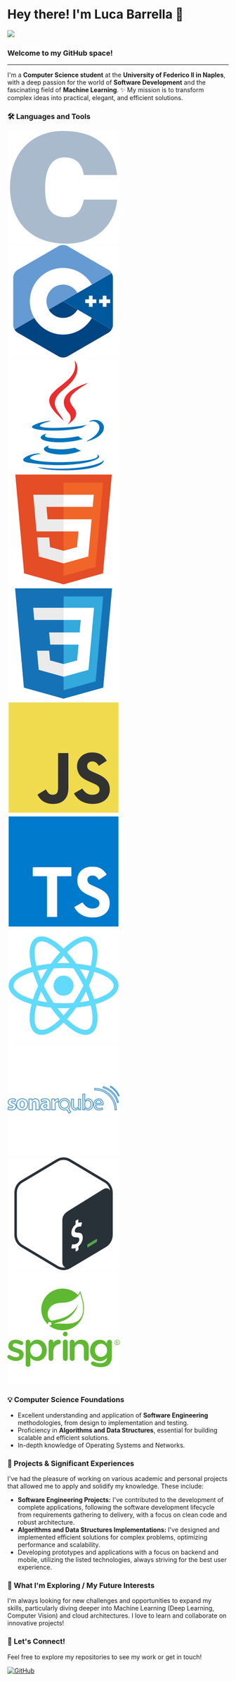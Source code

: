 <!--
## Hi there 👋

**LucaBarrella/LucaBarrella** is a ✨ _special_ ✨ repository because its `README.md` (this file) appears on your GitHub profile.

Here are some ideas to get you started:

- 🔭 I’m currently working on ...
- 🌱 I’m currently learning ...
- 👯 I’m looking to collaborate on ...
- 🤔 I’m looking for help with ...
- 💬 Ask me about ...
- 📫 How to reach me: ...
- 😄 Pronouns: ...
- ⚡ Fun fact: ...
-->
# Hey there! I'm Luca Barrella 👋
![](https://komarev.com/ghpvc/?username=LucaBarrella)

### Welcome to my GitHub space!

---

I'm a **Computer Science student** at the **University of Federico II in Naples**, with a deep passion for the world of **Software Development** and the fascinating field of **Machine Learning**. ✨ My mission is to transform complex ideas into practical, elegant, and efficient solutions.

### 🛠️ Languages and Tools

[![C](https://raw.githubusercontent.com/devicons/devicon/master/icons/c/c-original.svg)](https://en.cppreference.com/w/c)  
[![C++](https://raw.githubusercontent.com/devicons/devicon/master/icons/cplusplus/cplusplus-original.svg)](https://en.cppreference.com/w/)  
[![Java](https://raw.githubusercontent.com/devicons/devicon/master/icons/java/java-original.svg)](https://docs.oracle.com/en/java/)  
[![HTML5](https://raw.githubusercontent.com/devicons/devicon/master/icons/html5/html5-original.svg)](https://developer.mozilla.org/en-US/docs/Web/HTML)  
[![CSS3](https://raw.githubusercontent.com/devicons/devicon/master/icons/css3/css3-original.svg)](https://developer.mozilla.org/en-US/docs/Web/CSS)  
[![JavaScript](https://raw.githubusercontent.com/devicons/devicon/master/icons/javascript/javascript-original.svg)](https://developer.mozilla.org/en-US/docs/Web/JavaScript)  
[![TypeScript](https://raw.githubusercontent.com/devicons/devicon/master/icons/typescript/typescript-original.svg)](https://www.typescriptlang.org/docs/)  
[![React Native](https://raw.githubusercontent.com/devicons/devicon/master/icons/react/react-original.svg)](https://reactnative.dev/docs/getting-started)  
[![SonarQube](https://raw.githubusercontent.com/devicons/devicon/master/icons/sonarqube/sonarqube-line-wordmark.svg)](https://docs.sonarsource.com/)  
[![Bash](https://raw.githubusercontent.com/devicons/devicon/master/icons/bash/bash-original.svg)](https://www.gnu.org/software/bash/manual/bash.html)  
[![Spring Boot](https://raw.githubusercontent.com/devicons/devicon/master/icons/spring/spring-original-wordmark.svg)](https://docs.spring.io/spring-boot/docs/current/reference/html/)

### 💡 Computer Science Foundations

* Excellent understanding and application of **Software Engineering** methodologies, from design to implementation and testing.
* Proficiency in **Algorithms and Data Structures**, essential for building scalable and efficient solutions.
* In-depth knowledge of Operating Systems and Networks.

### 🚀 Projects & Significant Experiences

I've had the pleasure of working on various academic and personal projects that allowed me to apply and solidify my knowledge. These include:

-   **Software Engineering Projects:** I've contributed to the development of complete applications, following the software development lifecycle from requirements gathering to delivery, with a focus on clean code and robust architecture.
-   **Algorithms and Data Structures Implementations:** I've designed and implemented efficient solutions for complex problems, optimizing performance and scalability.
-   Developing prototypes and applications with a focus on backend and mobile, utilizing the listed technologies, always striving for the best user experience.

### 🌱 What I'm Exploring / My Future Interests

I'm always looking for new challenges and opportunities to expand my skills, particularly diving deeper into Machine Learning (Deep Learning, Computer Vision) and cloud architectures. I love to learn and collaborate on innovative projects!

### 🤝 Let's Connect!

Feel free to explore my repositories to see my work or get in touch!

[![GitHub](https://img.shields.io/badge/GitHub-100000?style=for-the-badge&logo=github&logoColor=white)](https://github.com/LucaBarrella)
